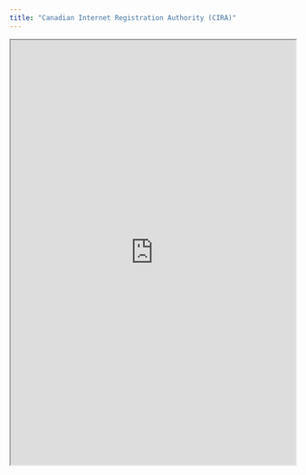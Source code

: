 ```yaml
---
title: "Canadian Internet Registration Authority (CIRA)"
---
```



<iframe height="750" width="100%" src="https://ewelton.github.io/ktest/wiki.html#Canadian%20Internet%20Registration%20Authority%20(CIRA)"></iframe>
